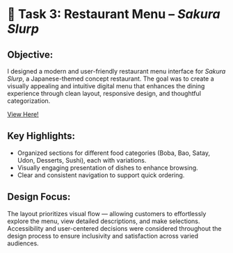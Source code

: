 # 🌸 Task 3: Restaurant Menu – *Sakura Slurp*


## Objective:    
I designed a modern and user-friendly restaurant menu interface for *Sakura Slurp*, a Japanese-themed concept restaurant. The goal was to create a visually appealing and intuitive digital menu that enhances the dining experience through clean layout, responsive design, and thoughtful categorization.

[View Here!](https://www.figma.com/proto/xBlOaGyKFOr4oqeugasmNC/Restaurant-Menu-%7C-Sakura-Slurp?node-id=13-9&p=f&t=eu3MhUwGwXYR45TF-1&scaling=scale-down&content-scaling=fixed&page-id=0%3A1&starting-point-node-id=13%3A9)

## Key Highlights:
- Organized sections for different food categories (Boba, Bao, Satay, Udon, Desserts, Sushi), each with variations.
- Visually engaging presentation of dishes to enhance browsing.
- Clear and consistent navigation to support quick ordering.

## Design Focus:
The layout prioritizes visual flow — allowing customers to effortlessly explore the menu, view detailed descriptions, and make selections. Accessibility and user-centered decisions were considered throughout the design process to ensure inclusivity and satisfaction across varied audiences.





